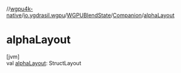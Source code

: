 //[wgpu4k-native](../../../../index.md)/[io.ygdrasil.wgpu](../../index.md)/[WGPUBlendState](../index.md)/[Companion](index.md)/[alphaLayout](alpha-layout.md)

# alphaLayout

[jvm]\
val [alphaLayout](alpha-layout.md): StructLayout